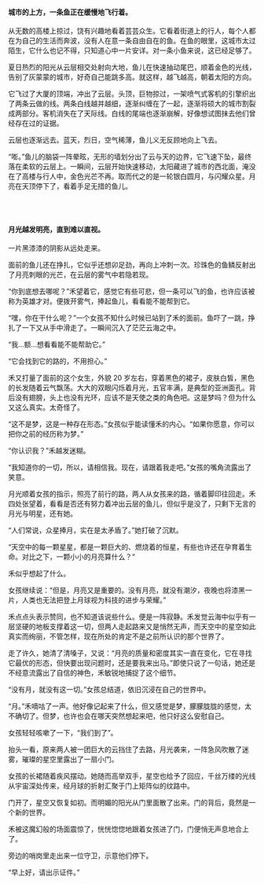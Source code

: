 #### 城市的上方，一条鱼正在缓慢地飞行着。

从无数的高楼上掠过，饶有兴趣地看着芸芸众生。它看着街道上的行人，每个人都在为自己的生活而奔波，没有人在意一条自由自在的鱼。在鱼的眼里，这城市太过陌生，它什么也记不得，只知道心中一片安详。对一条小鱼来说，这已经足够了。

夏日热烈的阳光从云层相交处射向大地，鱼儿在快速抽动尾巴，顺着金色的光线，告别了灰蒙蒙的城市，好奇自己能跳多高。就这样，越飞越高，朝着太阳的方向。

它飞过了大厦的顶端，冲出了云层。头顶，巨物掠过，一架喷气式客机的引擎织出了两条云做的线。两条白线越并越细，逐渐纠缠在了一起，逐渐将硕大的城市割裂成两部分。客机消失在了天际线。白线的尾端也逐渐崩解，好像想试图抹去他们曾经存在过的证据。

云层也逐渐远去。蓝天，烈日，空气稀薄，鱼儿义无反顾地向上飞去。

“嘭。”鱼儿的脑袋一阵晕眩，无形的墙划分出了云与天的边界，它飞速下坠，最终落在柔软的云层上。一瞬间，云层开始快速移动，太阳藏进了城市的西北面，淹没在了高楼与行人中，金色光芒不再。取而代之的是一轮银白圆月，与闪耀众星。月亮在天顶停下了，看着手足无措的鱼儿。

<br><br>

#### 月光越发明亮，直到难以直视。

一片黑漆漆的阴影从远处走来。

面前的鱼儿还在挣扎，它似乎还想卯足劲，再向上冲刺一次。珍珠色的鱼鳞反射出了月亮刺眼的光芒，在云层的雾气中若隐若现。

“你到底想去哪呢？”禾望着它，感觉它有些可悲，但一条可以飞的鱼，也许应该被称为英雄才对。便拨开雾气，捧起鱼儿，看看能不能帮到它。

“嘿，你在干什么呢？”一个女孩不知什么时候已站到了禾的面前。鱼吓了一跳，挣扎了一下又从手中滑走了。一瞬间沉入了茫茫云海之中。

“我…额…想看看能不能帮助它。”

“它会找到它的路的，不用担心。”

禾又打量了面前的这个女生，外貌 20 岁左右，穿着黑色的裙子，皮肤白皙，黑色的长发随着云气飘荡。大大的双眼闪烁着月光，五官丰满，是典型的亚洲面孔。背后没有翅膀，头上也没有光环，应该不是天使之类的角色吧。这是梦吗？但为什么又这么真实。太奇怪了。

“这不是梦，这是一种存在形态。”女孩似乎能读懂禾的内心。“如果你愿意，你可以把你之前的经历称为梦。”

“你认识我？”禾越发迷糊。

“我知道你的一切，所以，请相信我。现在，请跟着我走吧。”女孩的嘴角流露出了笑意。

月光顺着女孩的指示，照亮了前行的路，两人从女孩来的路，循着脚印往回走。禾四处张望着，看看是否还有努力着冲出云层的鱼儿，但似乎是没了，只剩下无言的月光与明星，还有她。

“人们常说，众星捧月，实在是太矛盾了。”她打破了沉默。

“天空中的每一颗星星，都是一颗巨大的、燃烧着的恒星，有些也许还在孕育着生命。对比之下，一颗小小的月亮算什么？”

禾似乎想起了什么。

女孩继续说：“但是，月亮又是重要的。没有月亮，就没有潮汐，夜晚也将漆黑一片，人类也无法把登上月球视为科技的进步与荣耀。”

禾点点头表示赞同，也不知道该说些什么。便是一阵寂静。禾发觉云海中似乎有一层坚硬的地板支撑着这一切，但两人走起路来又是悄然无声，而天空中的星空如此真实而绚丽，不管怎样，现在所处的肯定不是之前所认识的那个世界了。

走了许久，她清了清嗓子，又说：“月亮的质量和密度其实一直在变化，它在寻找它最优的形态，但快要出现问题时，还是要我来出马。”即使只说了一句话，她还是不经意流露出了自信的神色，禾敏锐地捕捉了这个细节。

“没有月，就没有这一切。”女孩总结道，依旧沉浸在自己的世界中。

“月。”禾嘀咕了一声。他好像记起来了什么，但又感觉是梦，朦朦胧胧的感觉，太不确切了。但梦，也许也会在哪天突然想起来吧，他只好这么安慰自己。

女孩轻轻咳嗽了一下，“我们到了”。

抬头一看，原来两人被一团巨大的云挡住了去路，月光袭来，一阵急风吹散了迷雾，璀璨的星空里露出了一扇小门。

女孩的长裙随着疾风摆动。她随而高举双手，星空也给予了回应，千丝万缕的光线从宇宙深处传来，经月球的折射汇聚于门上矩阵似的纹路中。

门开了，星空又恢复如初。而明媚的阳光从门里面散了出来。门的背后，竟然是一个新的世界。

禾被这魔幻般的场面震惊了，恍恍惚惚地跟着女孩进了门，门便悄无声息地合上了。

旁边的哨岗里走出来一位守卫，示意他们停下。

“早上好，请出示证件。”